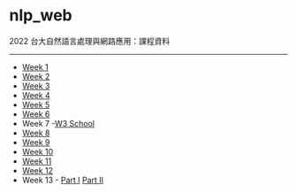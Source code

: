 # nlp_web
2022 台大自然語言處理與網路應用：課程資料

-----

* [Week 1](https://lopentu.github.io/nlp_web/slides/week1.html)
* [Week 2](https://lopentu.github.io/nlp_web/slides/week2.html)
* [Week 3](https://lopentu.github.io/nlp_web/slides/week3.html)
* [Week 4](https://lopentu.github.io/nlp_web/slides/week4.html)
* [Week 5](https://lopentu.github.io/nlp_web/slides/week5.html)
* [Week 6](https://lopentu.github.io/nlp_web/slides/week6.html)
* Week 7 -[W3 School](https://www.w3schools.com/js/)
* [Week 8](https://lopentu.github.io/nlp_web/slides/week8.html)
* [Week 9](https://lopentu.github.io/nlp_web/slides/week9.pdf#view=Fit)
* [Week 10](https://lopentu.github.io/nlp_web/slides/week10.pdf#view=Fit)
* [Week 11](https://lopentu.github.io/nlp_web/slides/week11.html)
* [Week 12](https://hackmd.io/@howard-haowen/webapps)
* Week 13 - [Part I](https://lopentu.github.io/nlp_web/slides/week13.html) [Part II](https://lopentu.github.io/nlp_web/slides/week13_NLPweb-JSnTF.pdf#view=Fit)
<!-- * Week 14 -->
<!-- * Week 15 -->
<!-- * Week 16 -->
<!-- * Week 17 -->
<!-- * Week 18 -->
